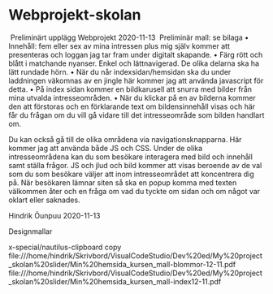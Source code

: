 # Webprojekt-skolan

​ Preliminärt upplägg Webprojekt 2020-11-13 
​ 
Preliminär mall: se bilaga
    • Innehåll: fem eller sex av mina intressen plus mig själv kommer att presenteras och loggan jag tar fram under digitalt skapande.
    • Färg rött och blått i matchande nyanser. Enkel och lättnavigerad. De olika delarna ska ha lätt rundade hörn.
    • När du når indexsidan/hemsidan ska du under laddningen väkomnas av en  jingle här kommer jag att använda javascript för detta.
    • På index sidan kommer en bildkarusell att snurra med bilder från mina utvalda intresseområden. 
    • När du klickar på en av bilderna kommer den att förstoras och en förklarande text om bildensinnehåll visas och här får du frågan om du vill gå vidare till det intresseområde som bilden handlart om. 

Du kan också gå till de olika områdena via navigationsknapparna. Här kommer jag att använda både JS och CSS. 
Under de olika intresseområdena kan du som besökare interagera med bild och innehåll samt ställa frågor. JS och jlud och bild kommer att visas beroende av de val som du som besökare väljer att inom intresseområdet att koncentrera dig på. När besökaren lämnar siten så ska en popup komma med texten välkommen åter och en fråga om vad du tyckte om sidan och om något var oklart eller saknades.

Hindrik Öunpuu 2020-11-13


Designmallar

x-special/nautilus-clipboard
copy
file:///home/hindrik/Skrivbord/VisualCodeStudio/Dev%20ed/My%20project_skolan%20slider/Min%20hemsida_kursen_mall-blommor-12-11.pdf
file:///home/hindrik/Skrivbord/VisualCodeStudio/Dev%20ed/My%20project_skolan%20slider/Min%20hemsida_kursen_mall-index12-11.pdf

